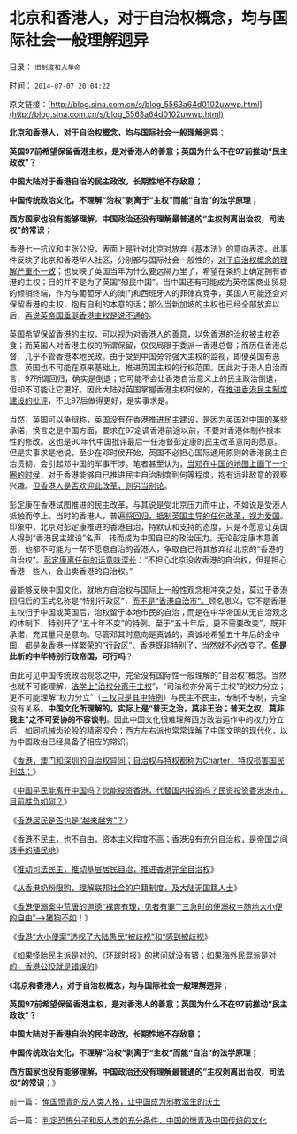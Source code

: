 # 北京和香港人，对于自治权概念，均与国际社会一般理解迥异

目录： `旧制度和大革命` 

时间： `2014-07-07 20:04:22` 

原文链接：[http://blog.sina.com.cn/s/blog_5563a64d0102uwwp.html](http://blog.sina.com.cn/s/blog_5563a64d0102uwwp.html)

**北京和香港人，对于自治权概念，均与国际社会一般理解迥异**；

**英国97前希望保留香港主权，是对香港人的善意；英国为什么不在97前推动“民主政改”？**

**中国大陆对于香港自治的民主政改，长期性地不存敌意；**

**中国传统政治文化，不理解“治权”剥离于“主权”而能“自治”的法学原理；**

**西方国家也没有能够理解，中国政治还没有理解最普通的“主权剥离出治权，司法权”的常识**；

香港七一抗议和主张公投，表面上是针对北京对放弃《基本法》的意向表态。此事件反映了北京和香港华人社区，分别都与国际社会一般性的，[对于自治权概念的理解严重不一致](../../../2013/2/18/香港不民主，也不自由，资本主义程度不高.md)；也反映了英国当年为什么要远隔万里了，希望在条约上确定拥有香港的主权；目的并不是为了英国“殖民中国”。当中国还有可能成为英帝国商业贸易的倾销终端，作为与葡萄牙人的澳门和西班牙人的菲律宾竞争，英国人可能还会对保留香港的主权，抱有自利的本意的话；那么当新加坡的主权也已经全部放弃以后，[再说英帝国垂涎香港主权是说不通的](../../../2008/12/20/英殖民帝国终结，是经济理由.md)。

英国希望保留香港的主权，可以视为对香港人的善意，以免香港的治权被主权吞食；而英国人对香港主权的所谓保留，仅仅局限于委派一香港总督；而历任香港总督，几乎不管香港本地民政。由于受到中国旁邻强大主权的监视，即便英国有恶意，英国也不可能在原来基础上，推进英国主权的行权范围。因此对于港人自治而言，97所谓回归，确实是倒退；它可能不会让香港自治意义上的民主政治倒退，但却不可能让它更好。因此大陆对英国掌握香港主权时侯的，在[推进香港民主制度建设的批评](../../../2013/2/24/中共长期稳定地执政，有利中国民主进程；.md)，不比97后做得更好，是实事求是。

当然，英国可以争辩称，英国没有在香港推进民主建设，是因为英国对中国的某些承诺，换言之是中国方面，要求在97定调香港前途以前，不要对香港体制作根本性的修改。这也是90年代中国批评最后一任港督彭定康的民主改革意向的愿意。但是实事求是地说，至少在邓时侯开始，英国不必担心国际通用原则的香港民主自治贯彻，会引起邓中国的军事干涉。笔者甚至认为，[当邓在中国的地图上画了一个圈的时侯](../../../2012/9/9/在中国的地图上，还需要画很多很多圈儿.md)，对于香港能够自已推进民主自治制度到何等程度，抱有远非敌意的观察兴趣。[但香港人是否欢迎此改革，则另当别论](../../../2014/7/2/《环球时报》确实拷问了香港公投：什么是真正的民主？.md)。

彭定康在香港试图推进的民主改革，与其说是受北京压力而中止，不如说是受港人抵触而停止。当时的香港人，普遍[将回归，抵制英国主导的任何改革，视为爱国](../../../2012/12/24/亡国是自治权的亡失，民主从自治权开始.md)。印象中，北京对彭定康推进的香港自治，持默认和支持的态度，只是不愿意让英国人得到“香港民主建设”名声，转而成为中国自已的政治压力。无论彭定康本意善恶，他都不可能为一帮不愿意自治的香港人，争取自已将其放弃给北京的“香港的自治权”。[彭定康离任前的话意味深长](../../../2014/1/12/“为了团结说假话”是民主观念中的缺德；.md)：“不担心北京没收香港的自治权，但是担心香港一些人，会出卖香港的自治权。”

最能够反映中国文化，就地方自治权与国际上一般性观念相冲突之处，莫过于香港回归后的正式名称是“特别行政区”，[而不是“香港自治市”。](../../../2012/9/6/香港，澳门和深圳的自治权异同；.md)顾名思义，它不是香港主权归于中国或英国后，治权留于本地市民的自治；而是在中华帝国从无自治观念的体制下，特别开了“五十年不变”的特例。至于“五十年后，更不需要改变”，既非承诺，充其量只是意向。尽管邓其时意向是真诚的，真诚地希望五十年后的全中国，都是象香港一样繁荣的“行政区”。[香港既非特别了，当然就不必改变了](../../../2012/9/9/只要市场经济在全国推广，“特区”就没有必要.md)。**但是此新的中华特别行政帝国，可行吗**？

由此可见中国传统政治观念之中，完全没有国际性一般理解的“自治权”概念。当然也就不可能理解，[法学上“治权分离于主权](../../../2012/4/27/法权与治权的不同概念和“司法独立”.md)”，“司法权亦分离于主权”的权力分立；更不可能理解“权力分立”（[三权只是其中特例](../../../2012/1/2/民主不以选举为基础；三权分立不能保证私有制；.md)）与民主不民主，专制不专制，完全没有关系。**中国文化所理解的，实际上是“普天之治，莫非王治；普天之权，莫非我主”之不可妥协的不容谈判**。因此中国文化很难理解西方政治运作中的权力分立后，如同机械齿轮般的精密咬合；西方左右派也常常误解了中国文明的现代化，以为中国政治已经具备了相应的常识。

《[香港，澳门和深圳的自治权异同；自治权与特权都称为Charter，特权损害国民利益；](../../../2012/9/6/香港，澳门和深圳的自治权异同；.md)》

《[中国平民能离开中国吗？您能投资香港，代替国内投资吗？民资投资香港港市，目前胜负如何？](../../../2013/2/8/张化桥先生的悲愤，高利贷和可怕的追债公司.md)》

《[香港居民是否也是“越来越穷”？](../../../2013/2/8/张化桥先生认为“中国老百姓和民营越来越富”吗？.md)》

《[香港不民主，也不自由，资本主义程度不高；香港没有充分自治权，是帝国之间转手的殖民地](../../../2013/2/18/香港不民主，也不自由，资本主义程度不高.md)》

《[推动司法民主，推动基层居民自治，推进香港完全自治权](../../../2013/2/24/中共长期稳定地执政，有利中国民主进程；.md)》

《[从香港奶粉限购，理解联邦社会的户籍制度，及大陆无国籍人士](../../../2013/3/1/从香港奶粉限购，理解联邦的户籍制度，及大陆无国籍人士；.md)》

《[香港便溺案中荒唐的道德“裸奔有理，见者有罪”“三急时的便溺权＝随地大小便的自由”——>猪狗不如](../../../2014/4/24/“裸奔有理，见者有罪”的维权，猪狗不如的“便溺自由”.md)！》

《[香港“大小便案”透视了大陆愚民“被歧视”和“感到被歧视](../../../2014/5/12/香港“随地大小便起哄案”是大陆公知的集体丑闻；.md)》

《[如果怪胎民主派是对的，《环球时报》的拷问就没有错；如果海外民混派是对的，香港公投就是错误的](../../../2014/7/2/《环球时报》确实拷问了香港公投：什么是真正的民主？.md)》

《**北京和香港人，对于自治权概念，均与国际社会一般理解迥异**；

**英国97前希望保留香港主权，是对香港人的善意；英国为什么不在97前推动“民主政改”？**

**中国大陆对于香港自治的民主政改，长期性地不存敌意；**

**中国传统政治文化，不理解“治权”剥离于“主权”而能“自治”的法学原理；**

**西方国家也没有能够理解，中国政治还没有理解最普通的“主权剥离出治权，司法权”的常识**；》

前一篇： [俺国愤青的反人类人格，让中国成为邪教滋生的沃土](../../../2014/7/8/俺国愤青的反人类人格，让中国成为邪教滋生的沃土.md)

后一篇： [判定恐怖分子和反人类的充分条件，中国的愤青及中国传统的文化](../../../2014/7/3/判定恐怖分子和反人类的充分条件，中国的愤青及中国传统的文化.md)

